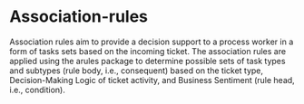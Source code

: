 # Association-rules
Association rules aim to provide a decision support to a process worker in a form of tasks sets based on the incoming ticket. The association rules are applied using the arules package to determine possible sets of task types and subtypes (rule body, i.e., consequent) based on the ticket type, Decision-Making Logic of ticket activity, and Business Sentiment (rule head, i.e., condition).
